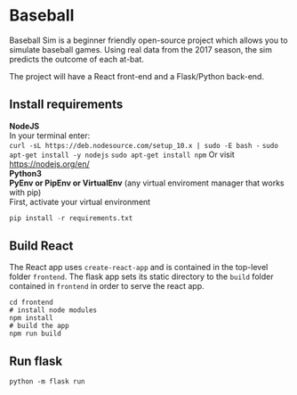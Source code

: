 # Baseball

Baseball Sim is a beginner friendly open-source project which allows you to simulate baseball games. Using real data from the 2017 season, the sim predicts the outcome of each at-bat.  

The project will have a React front-end and a Flask/Python back-end.  

## Install requirements

**NodeJS**  
In your terminal enter:  
`curl -sL https://deb.nodesource.com/setup_10.x | sudo -E bash -`
`sudo apt-get install -y nodejs`
`sudo apt-get install npm` 
Or visit https://nodejs.org/en/  
**Python3**  
**PyEnv or PipEnv or VirtualEnv** (any virtual enviroment manager that works with pip)  
First, activate your virtual environment  

```python
pip install -r requirements.txt
```

## Build React

The React app uses `create-react-app` and is contained in the top-level folder `frontend`. The flask app sets its static directory to the `build` folder contained in `frontend` in order to serve the react app.

```
cd frontend
# install node modules
npm install
# build the app
npm run build
```

## Run flask

```
python -m flask run
```
